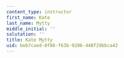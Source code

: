 ```yaml
---
content_type: instructor
first_name: Kate
last_name: Mytty
middle_initial: ''
salutation: ''
title: Kate Mytty
uid: beb7caed-0f86-f63b-9206-448f29bbca42
---
```

